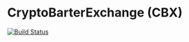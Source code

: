 CryptoBarterExchange (CBX)
===========

[![Build Status](https://github.com/cryptobarterexchange/cryptobarterexchange.png?branch=master)](https://github.com/cryptobarterexchange/cryptobarterexchange)


